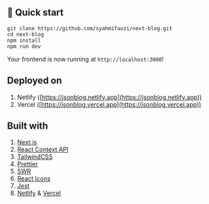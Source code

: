 ## 🚀 Quick start

```shell
git clone https://github.com/syahmifauzi/next-blog.git
cd next-blog
npm install
npm run dev
```

Your frontend is now running at `http://localhost:3000`!

## Deployed on

1. Netlify ([https://jsonblog.netlify.app](https://jsonblog.netlify.app))
2. Vercel ([https://jsonblog.vercel.app](https://jsonblog.vercel.app))

## Built with

1. [Next.js](https://nextjs.org)
2. [React Context API](https://reactjs.org/docs/context.html)
3. [TailwindCSS](https://tailwindcss.com)
4. [Prettier](https://prettier.io)
5. [SWR](https://swr.now.sh/)
6. [React Icons](https://react-icons.github.io/react-icons/)
7. [Jest](https://jestjs.io)
8. [Netlify](https://www.netlify.com) & [Vercel](https://vercel.com)
